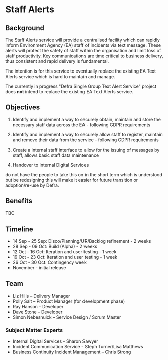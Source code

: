 # Staff Alerts

## Background

The Staff Alerts service will provide a centralised facility which can rapidly inform Environment Agency (EA) staff of incidents via text message. These alerts will protect the safety of staff within the organisation and limit loss of staff productivity. Key communications are time critical to business delivery, thus consistent and rapid delivery is fundamental.  

The intention is for this service to eventually replace the existing EA Text Alerts service which is hard to maintain and manage. 

The currently in progress "Defra Single Group Text Alert Service" project does **not** intend to replace the existing EA Text Alerts service.

## Objectives

1. Identify and implement a way to securely obtain, maintain and store the necessary staff data across the EA - following GDPR requirements

1. Identify and implement a way to securely allow staff to register, maintain and remove their data from the service - following GDPR requirements

1. Create a internal staff interface to allow for the issuing of messages by staff, allows basic staff data maintenance

1. Handover to Internal Digital Services


 do not have the people to take this on in the short term which is understood but be redesigning this will make it easier for future transition or adoption/re-use by Defra.

## Benefits

TBC

## Timeline

* 14 Sep - 25 Sep: Disco/Planning/UR/Backlog refinement - 2 weeks
* 28 Sep - 09 Oct: Build (Alpha) - 2 weeks
* 12 Oct - 16 Oct: Iteration and user testing - 1 week
* 19 Oct - 23 Oct: Iteration and user testing - 1 week
* 26 Oct - 30 Oct: Contingency week
* November - initial release


## Team

* Liz Hills – Delivery Manager
* Polly Sait – Product Manager (for development phase)
* Ray Hanson – Developer
* Dave Stone – Developer
* Simon Nebesnuick – Service Design / Scrum Master

### Subject Matter Experts

* Internal Digital Services - Sharon Sawyer
* Incident Communication Service - Steph Turner/Lisa Matthews 
* Business Continuity Incident Management – Chris Strong
